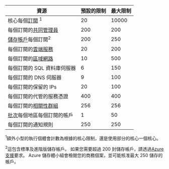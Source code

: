 資源|預設的限制|最大限制
---|---|---
核心每個[訂閱](../articles/billing-buy-sign-up-azure-subscription.md) <sup>1</sup>|20|10000
每個訂閱的[共同管理員](../articles/billing-add-change-azure-subscription-administrator.md)|200|200
[儲存帳戶](../articles/storage/storage-create-storage-account.md)每個訂閱<sup>2</sup>|200|250
每個訂閱的[雲端服務](../articles/cloud-services/cloud-services-choose-me.md)|20|200
每個訂閱的[區域網路](http://msdn.microsoft.com/library/jj157100.aspx)|10|500
每個訂閱的 SQL 資料庫伺服器|6|150
每個訂閱的 DNS 伺服器|9|100
每個訂閱的保留的 IPs|20|100
每個訂閱的代管的服務憑證|400|400
每個訂閱的[相關性群組](../articles/virtual-network/virtual-networks-migrate-to-regional-vnet.md)|256|256
[批次](https://azure.microsoft.com/services/batch/)每個地區每個訂閱的帳戶|1|50
每個訂閱的通知規則|250|250

<sup>1</sup>額外小型的執行個體會計數為根據的核心限制，還是使用部分的核心一個核心。

<sup>2</sup>這包含標準及進階版儲存帳戶。 如果您需要超過 200 封儲存帳戶，請透過[Azure 支援](https://azure.microsoft.com/support/faq/)要求。 Azure 儲存體小組會檢閱您的商務個案，並可能核准最大 250 儲存的帳戶。 
